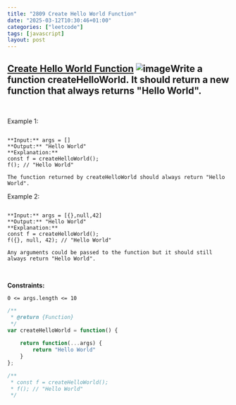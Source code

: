 ```yaml
---
title: "2809 Create Hello World Function"
date: "2025-03-12T10:30:46+01:00"
categories: ["leetcode"]
tags: [javascript]
layout: post
---
```


## [Create Hello World Function](https://leetcode.com/problems/create-hello-world-function) ![image](https://img.shields.io/badge/Difficulty-Easy-brightgreen)Write a function createHelloWorld. It should return a new function that always returns "Hello World".

 

Example 1:

```

**Input:** args = []
**Output:** "Hello World"
**Explanation:**
const f = createHelloWorld();
f(); // "Hello World"

The function returned by createHelloWorld should always return "Hello World".

```

Example 2:

```

**Input:** args = [{},null,42]
**Output:** "Hello World"
**Explanation:**
const f = createHelloWorld();
f({}, null, 42); // "Hello World"

Any arguments could be passed to the function but it should still always return "Hello World".

```

 

**Constraints:**

	0 <= args.length <= 10

```javascript
/**
 * @return {Function}
 */
var createHelloWorld = function() {
    
    return function(...args) {
        return "Hello World"
    }
};

/**
 * const f = createHelloWorld();
 * f(); // "Hello World"
 */
```